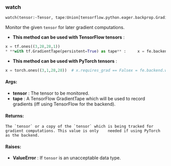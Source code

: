 

### watch
```python
watch(tensor:~Tensor, tape:Union[tensorflow.python.eager.backprop.GradientTape, NoneType]=None) -> ~Tensor
```
Monitor the given `tensor` for later gradient computations.
* **This method can be used with TensorFlow tensors** : 
```python
x = tf.ones((3,28,28,1))
* **with tf.GradientTape(persistent=True) as tape** :     x = fe.backend.watch(x, tape=tape)
```
* **This method can be used with PyTorch tensors** : 
```python
x = torch.ones((3,1,28,28))  # x.requires_grad == Falsex = fe.backend.watch(x)  # x.requires_grad == True
```

#### Args:

* **tensor** :  The tensor to be monitored.
* **tape** :  A TensorFlow GradientTape which will be used to record gradients (iff using TensorFlow for the backend).

#### Returns:
    The `tensor` or a copy of the `tensor` which is being tracked for gradient computations. This value is only    needed if using PyTorch as the backend.

#### Raises:

* **ValueError** :  If `tensor` is an unacceptable data type.
